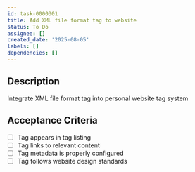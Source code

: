 ```yaml
---
id: task-0000301
title: Add XML file format tag to website
status: To Do
assignee: []
created_date: '2025-08-05'
labels: []
dependencies: []
---
```


## Description

Integrate XML file format tag into personal website tag system

## Acceptance Criteria

- [ ] Tag appears in tag listing
- [ ] Tag links to relevant content
- [ ] Tag metadata is properly configured
- [ ] Tag follows website design standards
